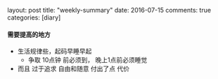 layout: post
title: "weekly-summary"
date: 2016-07-15
comments: true
categories: [diary]


#### 需要提高的地方 
  * 生活规律些，起码早睡早起
    - 争取 10点钟 前必须到， 晚上1点前必须睡觉
  * 而且 过于追求 自由和随意 付出了点 代价
